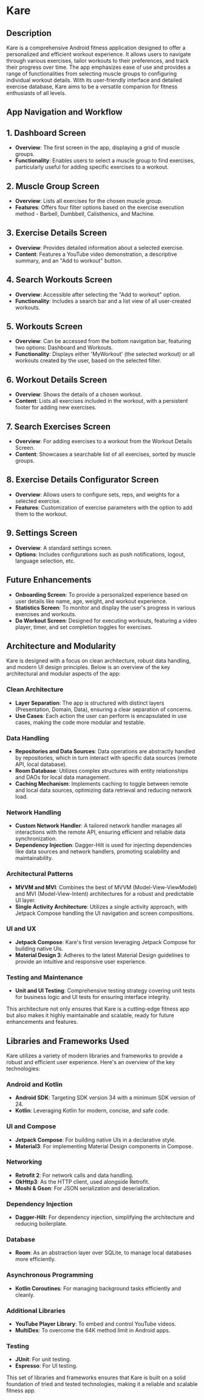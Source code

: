 # Kare

## Description
Kare is a comprehensive Android fitness application designed to offer a personalized and efficient workout experience. It allows users to navigate through various exercises, tailor workouts to their preferences, and track their progress over time. The app emphasizes ease of use and provides a range of functionalities from selecting muscle groups to configuring individual workout details. With its user-friendly interface and detailed exercise database, Kare aims to be a versatile companion for fitness enthusiasts of all levels.

## App Navigation and Workflow

## 1. Dashboard Screen
- **Overview**: The first screen in the app, displaying a grid of muscle groups.
- **Functionality**: Enables users to select a muscle group to find exercises, particularly useful for adding specific exercises to a workout.

## 2. Muscle Group Screen
- **Overview**: Lists all exercises for the chosen muscle group.
- **Features**: Offers four filter options based on the exercise execution method - Barbell, Dumbbell, Calisthenics, and Machine.

## 3. Exercise Details Screen
- **Overview**: Provides detailed information about a selected exercise.
- **Content**: Features a YouTube video demonstration, a descriptive summary, and an "Add to workout" button.

## 4. Search Workouts Screen
- **Overview**: Accessible after selecting the "Add to workout" option.
- **Functionality**: Includes a search bar and a list view of all user-created workouts.

## 5. Workouts Screen
- **Overview**: Can be accessed from the bottom navigation bar, featuring two options: Dashboard and Workouts.
- **Functionality**: Displays either 'MyWorkout' (the selected workout) or all workouts created by the user, based on the selected filter.

## 6. Workout Details Screen
- **Overview**: Shows the details of a chosen workout.
- **Content**: Lists all exercises included in the workout, with a persistent footer for adding new exercises.

## 7. Search Exercises Screen
- **Overview**: For adding exercises to a workout from the Workout Details Screen.
- **Content**: Showcases a searchable list of all exercises, sorted by muscle groups.

## 8. Exercise Details Configurator Screen
- **Overview**: Allows users to configure sets, reps, and weights for a selected exercise.
- **Features**: Customization of exercise parameters with the option to add them to the workout.

## 9. Settings Screen
- **Overview**: A standard settings screen.
- **Options**: Includes configurations such as push notifications, logout, language selection, etc.

## Future Enhancements
- **Onboarding Screen**: To provide a personalized experience based on user details like name, age, weight, and workout experience.
- **Statistics Screen**: To monitor and display the user's progress in various exercises and workouts.
- **Do Workout Screen**: Designed for executing workouts, featuring a video player, timer, and set completion toggles for exercises.

## Architecture and Modularity

Kare is designed with a focus on clean architecture, robust data handling, and modern UI design principles. Below is an overview of the key architectural and modular aspects of the app:

### Clean Architecture
- **Layer Separation**: The app is structured with distinct layers (Presentation, Domain, Data), ensuring a clear separation of concerns.
- **Use Cases**: Each action the user can perform is encapsulated in use cases, making the code more modular and testable.

### Data Handling
- **Repositories and Data Sources**: Data operations are abstractly handled by repositories, which in turn interact with specific data sources (remote API, local database).
- **Room Database**: Utilizes complex structures with entity relationships and DAOs for local data management.
- **Caching Mechanism**: Implements caching to toggle between remote and local data sources, optimizing data retrieval and reducing network load.

### Network Handling
- **Custom Network Handler**: A tailored network handler manages all interactions with the remote API, ensuring efficient and reliable data synchronization.
- **Dependency Injection**: Dagger-Hilt is used for injecting dependencies like data sources and network handlers, promoting scalability and maintainability.

### Architectural Patterns
- **MVVM and MVI**: Combines the best of MVVM (Model-View-ViewModel) and MVI (Model-View-Intent) architectures for a robust and predictable UI layer.
- **Single Activity Architecture**: Utilizes a single activity approach, with Jetpack Compose handling the UI navigation and screen compositions.

### UI and UX
- **Jetpack Compose**: Kare's first version leveraging Jetpack Compose for building native UIs.
- **Material Design 3**: Adheres to the latest Material Design guidelines to provide an intuitive and responsive user experience.

### Testing and Maintenance
- **Unit and UI Testing**: Comprehensive testing strategy covering unit tests for business logic and UI tests for ensuring interface integrity.

This architecture not only ensures that Kare is a cutting-edge fitness app but also makes it highly maintainable and scalable, ready for future enhancements and features.

## Libraries and Frameworks Used

Kare utilizes a variety of modern libraries and frameworks to provide a robust and efficient user experience. Here's an overview of the key technologies:

### Android and Kotlin
- **Android SDK**: Targeting SDK version 34 with a minimum SDK version of 24.
- **Kotlin**: Leveraging Kotlin for modern, concise, and safe code.

### UI and Compose
- **Jetpack Compose**: For building native UIs in a declarative style.
- **Material3**: For implementing Material Design components in Compose.

### Networking
- **Retrofit 2**: For network calls and data handling.
- **OkHttp3**: As the HTTP client, used alongside Retrofit.
- **Moshi & Gson**: For JSON serialization and deserialization.

### Dependency Injection
- **Dagger-Hilt**: For dependency injection, simplifying the architecture and reducing boilerplate.

### Database
- **Room**: As an abstraction layer over SQLite, to manage local databases more efficiently.

### Asynchronous Programming
- **Kotlin Coroutines**: For managing background tasks efficiently and cleanly.

### Additional Libraries
- **YouTube Player Library**: To embed and control YouTube videos.
- **MultiDex**: To overcome the 64K method limit in Android apps.

### Testing
- **JUnit**: For unit testing.
- **Espresso**: For UI testing.

This set of libraries and frameworks ensures that Kare is built on a solid foundation of tried and tested technologies, making it a reliable and scalable fitness app.

